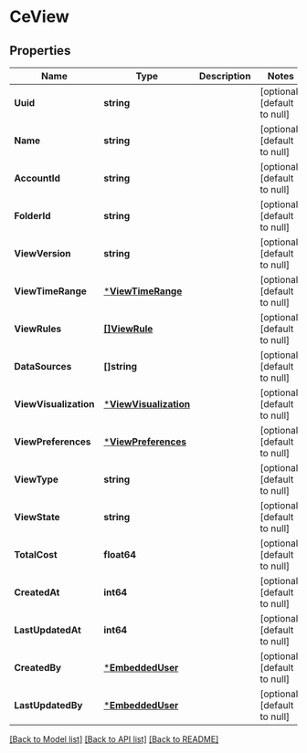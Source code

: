 # CeView

## Properties
Name | Type | Description | Notes
------------ | ------------- | ------------- | -------------
**Uuid** | **string** |  | [optional] [default to null]
**Name** | **string** |  | [optional] [default to null]
**AccountId** | **string** |  | [optional] [default to null]
**FolderId** | **string** |  | [optional] [default to null]
**ViewVersion** | **string** |  | [optional] [default to null]
**ViewTimeRange** | [***ViewTimeRange**](ViewTimeRange.md) |  | [optional] [default to null]
**ViewRules** | [**[]ViewRule**](ViewRule.md) |  | [optional] [default to null]
**DataSources** | **[]string** |  | [optional] [default to null]
**ViewVisualization** | [***ViewVisualization**](ViewVisualization.md) |  | [optional] [default to null]
**ViewPreferences** | [***ViewPreferences**](ViewPreferences.md) |  | [optional] [default to null]
**ViewType** | **string** |  | [optional] [default to null]
**ViewState** | **string** |  | [optional] [default to null]
**TotalCost** | **float64** |  | [optional] [default to null]
**CreatedAt** | **int64** |  | [optional] [default to null]
**LastUpdatedAt** | **int64** |  | [optional] [default to null]
**CreatedBy** | [***EmbeddedUser**](EmbeddedUser.md) |  | [optional] [default to null]
**LastUpdatedBy** | [***EmbeddedUser**](EmbeddedUser.md) |  | [optional] [default to null]

[[Back to Model list]](../README.md#documentation-for-models) [[Back to API list]](../README.md#documentation-for-api-endpoints) [[Back to README]](../README.md)

